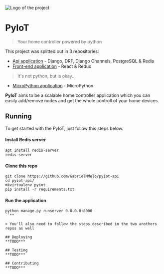 ![Logo of the project](https://raw.githubusercontent.com/jehna/readme-best-practices/master/sample-logo.png)

# PyIoT
> Your home controller powered by python

This project was splitted out in 3 repositories:
- [Api application](https://github.com/GabrielMMelo/pyiot-api.git) - Django, DRF, Django Channels, PostgreSQL & Redis 
- [Front-end application](https://github.com/GabrielMMelo/pyiot-fe.git) - React & Redux
> It's not python, but is okay...

- [MicroPython application](https://github.com/GabrielMMelo/pyiot-mp.git) - MicroPython

**PyIoT** aims to be a scalable home controller application which you can easily add/remove nodes and get the whole controll of your home devices.

## Running

To get started with the PyIoT, just follow this steps below.

#### Install Redis server

```shell
apt install redis-server
redis-server
```

#### Clone this repo
```shell
git clone https://github.com/GabrielMMelo/pyiot-api
cd pyiot-api/
mkvirtualenv pyiot
pip install -r requirements.txt
```

#### Run the application
```shell
python manage.py runserver 0.0.0.0:8000
``**

> You'll also need to follow the steps described in the two anothers repos as well

## Deploying
**TODO***

## Testing
**TODO***

## Contributing
**TODO***
